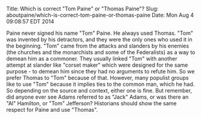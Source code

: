 Title: Which is correct "Tom Paine" or "Thomas Paine"?
Slug: aboutpaine/which-is-correct-tom-paine-or-thomas-paine
Date: Mon Aug  4 09:08:57 EDT 2014

   Paine never signed his name "Tom" Paine. He always used Thomas. "Tom" 
   was  invented by  his detractors, and they were the only ones who used it
   in the beginning.  "Tom" came from the attacks and slanders by his enemies
   (the churches and the monarchists and some of the Federalists) as a way to
   demean him as a commoner.  They usually linked "Tom" with another attempt
   at slander like "corset maker" which were designed for the same purpose -
   to demean him since they had no arguments to refute him.  So we prefer
   Thomas to "Tom" because of that.  However, many populist groups like to
   use "Tom" because it implies ties to the common man, which he had. So
   depending on the source and context, either one is fine. But remember, did
   anyone ever see Adams referred to as "Jack" Adams, or was there an "Al"
   Hamilton, or "Tom" Jefferson? Historians should show the same respect for
   Paine and use "Thomas".
